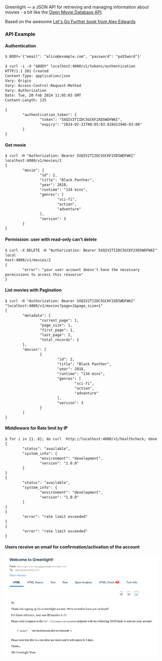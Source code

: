 Greenlight — a JSON API for retrieving and managing information about movies - a bit like the [Open Movie Database API](https://www.omdbapi.com/).

Based on the awesome [Let's Go Further book from Alex Edwards](https://lets-go-further.alexedwards.net/)


### API Example

#### Authentication
```
$ BODY='{"email": "alice@example.com", "password": "pa55word"}'

$ curl -i -d "$BODY" localhost:4000/v1/tokens/authentication
HTTP/1.1 201 Created
Content-Type: application/json
Vary: Origin
Vary: Access-Control-Request-Method
Vary: Authorization
Date: Tue, 20 Feb 2024 11:05:03 GMT
Content-Length: 125

{
        "authentication_token": {
                "token": "5XQIV2TIIDC5GCKF2XD5WDFW6I",
                "expiry": "2024-02-21T08:05:03.818412946-03:00"
        }
}
```

#### Get movie
```
$ curl -H "Authorization: Bearer 5XQIV2TIIDC5GCKF2XD5WDFW6I" localhost:4000/v1/movies/2
{
        "movie": {
                "id": 2,
                "title": "Black Panther",
                "year": 2018,
                "runtime": "134 mins",
                "genres": [
                        "sci-fi",
                        "action",
                        "adventure"
                ],
                "version": 3
        }
}
```

#### Permission: user with read-only can't delete
```
$ curl -X DELETE -H "Authorization: Bearer 5XQIV2TIIDC5GCKF2XD5WDFW6I" local
host:4000/v1/movies/2
{
        "error": "your user account doesn't have the necessary permissions to access this resource"
}
```

#### List movies with Pagination
```
$ curl -H "Authorization: Bearer 5XQIV2TIIDC5GCKF2XD5WDFW6I" "localhost:4000/v1/movies?page=1&page_size=1"
{
        "metadata": {
                "current_page": 1,
                "page_size": 1,
                "first_page": 1,
                "last_page": 2,
                "total_records": 2
        },
        "movies": [
                {
                        "id": 2,
                        "title": "Black Panther",
                        "year": 2018,
                        "runtime": "134 mins",
                        "genres": [
                                "sci-fi",
                                "action",
                                "adventure"
                        ],
                        "version": 3
                }
        ]
}
```

#### Middleware for Rate limit by IP
```
$ for i in {1..6}; do curl  http://localhost:4000/v1/healthcheck; done
{
        "status": "available",
        "system_info": {
                "environment": "development",
                "version": "1.0.0"
        }
}
{
        "status": "available",
        "system_info": {
                "environment": "development",
                "version": "1.0.0"
        }
}
{
        "error": "rate limit exceeded"
}
{
        "error": "rate limit exceeded"
}
```

#### Users receive an email for confirmation/activation of the account
![email with token for user activation](email.png)